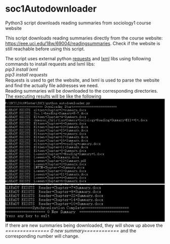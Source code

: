 # soc1Autodownloader
Python3 script  downloads reading summaries from sociology1 course website


This script downloads reading summaries directly from the course website: https://eee.uci.edu/18w/69004/readingsummaries. Check if the website is still reachable before using this script. 

The script uses external python [requests](http://docs.python-requests.org/en/master/) and [lxml](http://lxml.de) libs
using following commands to install requests and lxml libs: \
*pip3 install lxml* \
*pip3 install requests* \
Requests is used to get the website, and lxml is used to parse the website and find the actually file addresses we need. \
Reading summaries will be downloaded to the corresponding directories. \
The executing results will be like the following \
![cap1](https://github.com/junbaih/soc1Autodownloader/blob/master/cap1.PNG) \
![cap2](https://github.com/junbaih/soc1Autodownloader/blob/master/cap2.PNG) \
If there are new summaries being downloaded, they will show up above the \
*=============== 0 new summary============* and the corresponding number will change.



  
